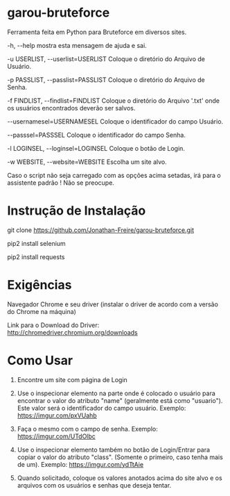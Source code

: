 # garou-bruteforce
Ferramenta feita em Python para Bruteforce em diversos sites.

-h, --help mostra esta mensagem de ajuda e sai.

-u USERLIST, --userlist=USERLIST Coloque o diretório do Arquivo de Usuário.

-p PASSLIST, --passlist=PASSLIST Coloque o diretório do Arquivo de Senha.

-f FINDLIST, --findlist=FINDLIST Coloque o diretório do Arquivo '.txt' onde os usuários encontrados deverão ser salvos.

--usernamesel=USERNAMESEL Coloque o identificador do campo Usuário.

--passsel=PASSSEL Coloque o identificador do campo Senha.

-l LOGINSEL, --loginsel=LOGINSEL Coloque o botão de Login.

-w WEBSITE, --website=WEBSITE Escolha um site alvo.

Caso o script não seja carregado com as opções acima setadas, irá para o assistente padrão ! Não se preocupe.
  
# Instrução de Instalação
git clone https://github.com/Jonathan-Freire/garou-bruteforce.git

pip2 install selenium

pip2 install requests
  
# Exigências
Navegador Chrome e seu driver (instalar o driver de acordo com a versão do Chrome na máquina)

Link para o Download do Driver: http://chromedriver.chromium.org/downloads

# Como Usar
1) Encontre um site com página de Login
2) Use o inspecionar elemento na parte onde é colocado o usuário para encontrar o valor do atributo "name" (geralmente está como "usuario"). Este valor será o identificador do campo usuário.
Exemplo: https://imgur.com/pxVUahb

3) Faça o mesmo com o campo de senha.
 Exemplo: https://imgur.com/UTdOlbc
 
4) Use o inspecionar elemento também no botão de Login/Entrar para copiar o valor do atributo "class". (Somente o primeiro, caso tenha mais de um).
Exemplo: https://imgur.com/ydTtAie

5) Quando solicitado, coloque os valores anotados acima do site alvo e os arquivos com os usuários e senhas que deseja tentar.
